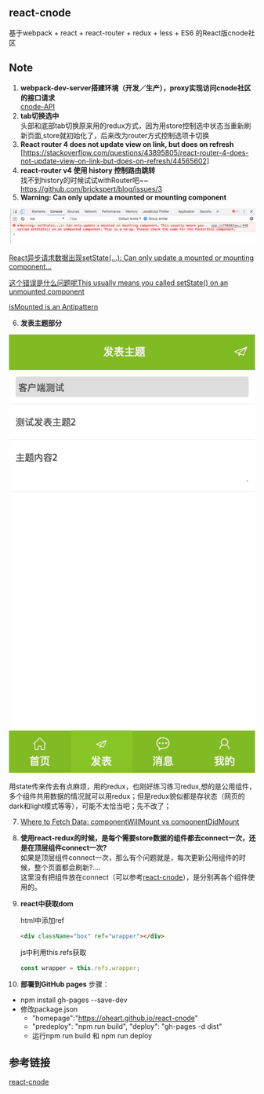 ## react-cnode
基于webpack + react + react-router + redux + less + ES6 的React版cnode社区
## Note  
1. **webpack-dev-server搭建环境（开发／生产），proxy实现访问cnode社区的接口请求**      
[cnode-API](https://cnodejs.org/api)
2. **tab切换选中**   
头部和底部tab切换原来用的redux方式，因为用store控制选中状态当重新刷新页面,store就初始化了，后来改为router方式控制选项卡切换
3. **React router 4 does not update view on link, but does on refresh**    [https://stackoverflow.com/questions/43895805/react-router-4-does-not-update-view-on-link-but-does-on-refresh/44565602]
4. **react-router v4 使用 history 控制路由跳转**  
找不到history的时候试试withRouter吧~~  
https://github.com/brickspert/blog/issues/3
5. **Warning: Can only update a mounted or mounting component**

![waring1](src/static/img/waring01.png) 

[React异步请求数据出现setState(...): Can only update a mounted or mounting component...](https://www.jianshu.com/p/a9d1f5aa719a )  

[这个错误是什么问题呢This usually means you called setState() on an unmounted component](http://react-china.org/t/this-usually-means-you-called-setstate-on-an-unmounted-component/7397/12)  

[isMounted is an Antipattern
](https://doc.react-china.org/blog/2015/12/16/ismounted-antipattern.html)

6. **发表主题部分**  

![发表主题](src/static/img/create_topic.png)

用state传来传去有点麻烦，用的redux，也刚好练习练习redux,想的是公用组件，多个组件共用数据的情况就可以用redux；但是redux貌似都是存状态（网页的dark和light模式等等），可能不太恰当吧；先不改了；

7. [Where to Fetch Data: componentWillMount vs componentDidMount](https://daveceddia.com/where-fetch-data-componentwillmount-vs-componentdidmount/)

8. **使用react-redux的时候，是每个需要store数据的组件都去connect一次，还是在顶层组件connect一次?**  
如果是顶层组件connect一次，那么有个问题就是，每次更新公用组件的时候，整个页面都会刷新?....  
这里没有把组件放在connect（可以参考[react-cnode](https://github.com/lzxb/react-cnode)），是分别再各个组件使用的。  

9. **react中获取dom**

    html中添加ref
    ```html
    <div className="box" ref="wrapper"></div>
    ```
    js中利用this.refs获取
    ```js
    const wrapper = this.refs.wrapper;
    ```

10. **部署到GitHub pages**
步骤：
-  npm install gh-pages --save-dev
- 修改package.json
    -   "homepage":"https://oheart.github.io/react-cnode"
    -   "predeploy": "npm run build",
        "deploy": "gh-pages -d dist"
    - 运行npm run build 和 npm run deploy




## 参考链接
[react-cnode](https://github.com/lzxb/react-cnode)

